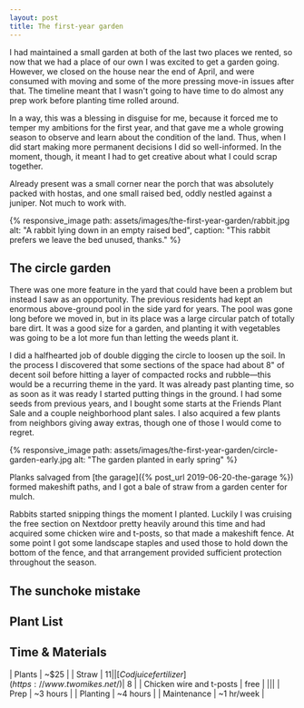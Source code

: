 ```yaml
---
layout: post
title: The first-year garden
---
```


I had maintained a small garden at both of the last two places we rented, so now that we had a place of our own I was excited to get a garden going.
However, we closed on the house near the end of April, and were consumed with moving and some of the more pressing move-in issues after that.
The timeline meant that I wasn't going to have time to do almost any prep work before planting time rolled around.

In a way, this was a blessing in disguise for me, because it forced me to temper my ambitions for the first year, and that gave me a whole growing season to observe and learn about the condition of the land.
Thus, when I did start making more permanent decisions I did so well-informed.
In the moment, though, it meant I had to get creative about what I could scrap together.

Already present was a small corner near the porch that was absolutely packed with hostas, and one small raised bed, oddly nestled against a juniper.
Not much to work with.

{% responsive_image path: assets/images/the-first-year-garden/rabbit.jpg alt: "A rabbit lying down in an empty raised bed", caption: "This rabbit prefers we leave the bed unused, thanks." %}

## The circle garden ##

There was one more feature in the yard that could have been a problem but instead I saw as an opportunity.
The previous residents had kept an enormous above-ground pool in the side yard for years.
The pool was gone long before we moved in, but in its place was a large circular patch of totally bare dirt.
It was a good size for a garden, and planting it with vegetables was going to be a lot more fun than letting the weeds plant it.

I did a halfhearted job of double digging the circle to loosen up the soil.
In the process I discovered that some sections of the space had about 8" of decent soil before hitting a layer of compacted rocks and rubble—this would be a recurring theme in the yard.
It was already past planting time, so as soon as it was ready I started putting things in the ground.
I had some seeds from previous years, and I bought some starts at the Friends Plant Sale and a couple neighborhood plant sales.
I also acquired a few plants from neighbors giving away extras, though one of those I would come to regret.

{% responsive_image path: assets/images/the-first-year-garden/circle-garden-early.jpg alt: "The garden planted in early spring" %}

Planks salvaged from [the garage]({% post_url 2019-06-20-the-garage %}) formed makeshift paths, and I got a bale of straw from a garden center for mulch.

Rabbits started snipping things the moment I planted.
Luckily I was cruising the free section on Nextdoor pretty heavily around this time and had acquired some chicken wire and t-posts, so that made a makeshift fence.
At some point I got some landscape staples and used those to hold down the bottom of the fence, and that arrangement provided sufficient protection throughout the season.

## The sunchoke mistake ##

## Plant List ##

## Time & Materials ##

| Plants | ~$25 |
| Straw | $11 |
| [Cod juice fertilizer](https://www.twomikes.net/) | ~$8 |
| Chicken wire and t-posts | free |
|||
| Prep | ~3 hours |
| Planting | ~4 hours |
| Maintenance | ~1 hr/week |
